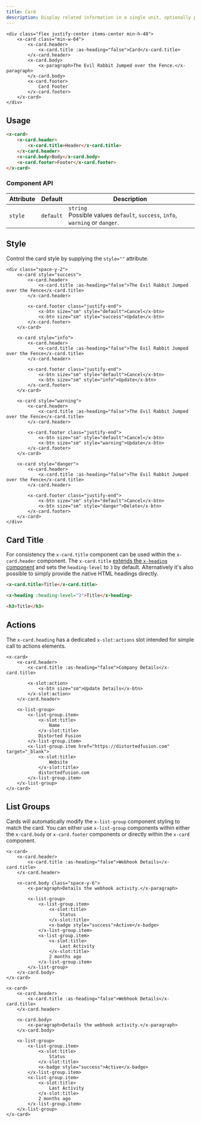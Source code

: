 ```yaml
---
title: Card
description: Display related information in a single unit, optionally providing related actions.
---
```


```blade-component-preview
<div class="flex justify-center items-center min-h-40">
    <x-card class="min-w-64">
        <x-card.header>
            <x-card.title :as-heading="false">Card</x-card.title>
        </x-card.header>
        <x-card.body>
            <x-paragraph>The Evil Rabbit Jumped over the Fence.</x-paragraph>
        </x-card.body>
        <x-card.footer>
            Card Footer
        </x-card.footer>
    </x-card>
</div>
```

## Usage

```html
<x-card>
    <x-card.header>
        <x-card.title>Header</x-card.title>
    </x-card.header>
    <x-card.body>Body</x-card.body>
    <x-card.footer>Footer</x-card.footer>
</x-card>
```

### Component API

| Attribute | Default   | Description                                                                      |
| --------- | --------- | -------------------------------------------------------------------------------- |
| `style`   | `default` | `string`<br>Possible values `default`, `success`, `info`, `warning` or `danger`. |

## Style

Control the card style by supplying the `style=""` attribute.

```blade-component-code
<div class="space-y-2">
    <x-card style="success">
        <x-card.header>
            <x-card.title :as-heading="false">The Evil Rabbit Jumped over the Fence</x-card.title>
        </x-card.header>

        <x-card.footer class="justify-end">
            <x-btn size="sm" style="default">Cancel</x-btn>
            <x-btn size="sm" style="success">Update</x-btn>
        </x-card.footer>
    </x-card>

    <x-card style="info">
        <x-card.header>
            <x-card.title :as-heading="false">The Evil Rabbit Jumped over the Fence</x-card.title>
        </x-card.header>

        <x-card.footer class="justify-end">
            <x-btn size="sm" style="default">Cancel</x-btn>
            <x-btn size="sm" style="info">Update</x-btn>
        </x-card.footer>
    </x-card>

    <x-card style="warning">
        <x-card.header>
            <x-card.title :as-heading="false">The Evil Rabbit Jumped over the Fence</x-card.title>
        </x-card.header>

        <x-card.footer class="justify-end">
            <x-btn size="sm" style="default">Cancel</x-btn>
            <x-btn size="sm" style="warning">Update</x-btn>
        </x-card.footer>
    </x-card>

    <x-card style="danger">
        <x-card.header>
            <x-card.title :as-heading="false">The Evil Rabbit Jumped over the Fence</x-card.title>
        </x-card.header>

        <x-card.footer class="justify-end">
            <x-btn size="sm" style="default">Cancel</x-btn>
            <x-btn size="sm" style="danger">Delete</x-btn>
        </x-card.footer>
    </x-card>
</div>
```

## Card Title

For consistency the `x-card.title` component can be used within the `x-card.header` component. The `x-card.title` [extends the `x-heading` component](/docs/components/typography#heading) and sets the `heading-level` to `3` by default. Alternatively it's also possible to simply provide the native HTML headings directly.

```html
<x-card.title>Title</x-card.title>

<x-heading :heading-level="3">Title</x-heading>

<h3>Title</h3>
```

## Actions

The `x-card.heading` has a dedicated `x-slot:actions` slot intended for simple call to actions elements.

```blade-component-code
<x-card>
    <x-card.header>
        <x-card.title :as-heading="false">Company Details</x-card.title>

        <x-slot:action>
            <x-btn size="sm">Update Details</x-btn>
        </x-slot:action>
    </x-card.header>

    <x-list-group>
        <x-list-group.item>
            <x-slot:title>
                Name
            </x-slot:title>
            Distorted Fusion
        </x-list-group.item>
        <x-list-group.item href="https://distortedfusion.com" target="_blank">
            <x-slot:title>
                Website
            </x-slot:title>
            distortedfusion.com
        </x-list-group.item>
    </x-list-group>
</x-card>
```

## List Groups

Cards will automatically modify the `x-list-group` component styling to match the card. You can either use `x-list-group` components within either the `x-card.body` or `x-card.footer` components or directly within the `x-card` component.

```blade-component-code
<x-card>
    <x-card.header>
        <x-card.title :as-heading="false">Webhook Details</x-card.title>
    </x-card.header>

    <x-card.body class="space-y-6">
        <x-paragraph>Details the webhook activity.</x-paragraph>

        <x-list-group>
            <x-list-group.item>
                <x-slot:title>
                    Status
                </x-slot:title>
                <x-badge style="success">Active</x-badge>
            </x-list-group.item>
            <x-list-group.item>
                <x-slot:title>
                    Last Activity
                </x-slot:title>
                2 months ago
            </x-list-group.item>
        </x-list-group>
    </x-card.body>
</x-card>
```

```blade-component-code
<x-card>
    <x-card.header>
        <x-card.title :as-heading="false">Webhook Details</x-card.title>
    </x-card.header>

    <x-card.body>
        <x-paragraph>Details the webhook activity.</x-paragraph>
    </x-card.body>

    <x-list-group>
        <x-list-group.item>
            <x-slot:title>
                Status
            </x-slot:title>
            <x-badge style="success">Active</x-badge>
        </x-list-group.item>
        <x-list-group.item>
            <x-slot:title>
                Last Activity
            </x-slot:title>
            2 months ago
        </x-list-group.item>
    </x-list-group>
</x-card>
```

